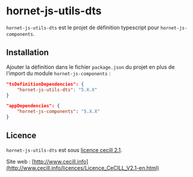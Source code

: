 # hornet-js-utils-dts

`hornet-js-utils-dts` est le projet de définition typescript pour `hornet-js-components`.


## Installation

Ajouter la définition dans le fichier `package.json` du projet en plus de l'import du module `hornet-js-components` :

```json
"tsDefinitionDependencies": {
    "hornet-js-utils-dts": "5.X.X"
}

"appDependencies": {
    "hornet-js-components": "5.X.X"
}
```

## Licence

`hornet-js-utils-dts` est sous [licence cecill 2.1](./LICENSE.md).

Site web : [http://www.cecill.info](http://www.cecill.info/licences/Licence_CeCILL_V2.1-en.html)